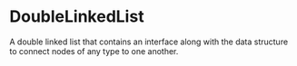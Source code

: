 # DoubleLinkedList
 A double linked list that contains an interface along with the data structure to connect nodes of any type to one another. 
